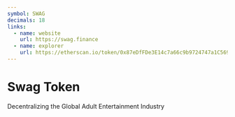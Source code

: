 ```yaml
---
symbol: SWAG
decimals: 18
links:
  - name: website
    url: https://swag.finance
  - name: explorer
    url: https://etherscan.io/token/0x87eDfFDe3E14c7a66c9b9724747a1C5696b742e6
---
```


# Swag Token

Decentralizing the Global Adult Entertainment Industry

